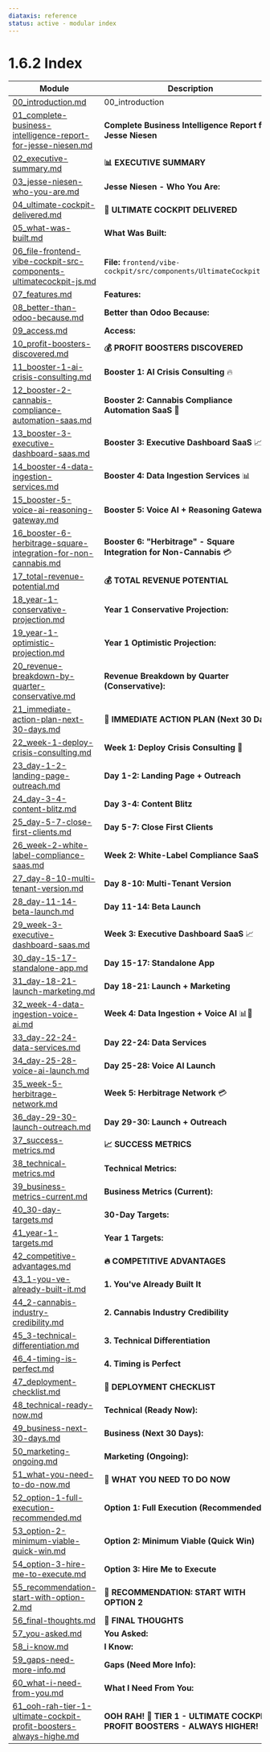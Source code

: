 ```yaml
---
diataxis: reference
status: active - modular index
---
```


# 1.6.2 Index

| Module | Description |
|--------|-------------|
| [00_introduction.md](00_introduction.md) | 00_introduction |
| [01_complete-business-intelligence-report-for-jesse-niesen.md](01_complete-business-intelligence-report-for-jesse-niesen.md) | **Complete Business Intelligence Report for Jesse Niesen** |
| [02_executive-summary.md](02_executive-summary.md) | **📊 EXECUTIVE SUMMARY** |
| [03_jesse-niesen-who-you-are.md](03_jesse-niesen-who-you-are.md) | **Jesse Niesen - Who You Are:** |
| [04_ultimate-cockpit-delivered.md](04_ultimate-cockpit-delivered.md) | **🎯 ULTIMATE COCKPIT DELIVERED** |
| [05_what-was-built.md](05_what-was-built.md) | **What Was Built:** |
| [06_file-frontend-vibe-cockpit-src-components-ultimatecockpit-js.md](06_file-frontend-vibe-cockpit-src-components-ultimatecockpit-js.md) | **File:** `frontend/vibe-cockpit/src/components/UltimateCockpit.jsx` |
| [07_features.md](07_features.md) | **Features:** |
| [08_better-than-odoo-because.md](08_better-than-odoo-because.md) | **Better than Odoo Because:** |
| [09_access.md](09_access.md) | **Access:** |
| [10_profit-boosters-discovered.md](10_profit-boosters-discovered.md) | **💰 PROFIT BOOSTERS DISCOVERED** |
| [11_booster-1-ai-crisis-consulting.md](11_booster-1-ai-crisis-consulting.md) | **Booster 1: AI Crisis Consulting** 🔥 |
| [12_booster-2-cannabis-compliance-automation-saas.md](12_booster-2-cannabis-compliance-automation-saas.md) | **Booster 2: Cannabis Compliance Automation SaaS** 🌿 |
| [13_booster-3-executive-dashboard-saas.md](13_booster-3-executive-dashboard-saas.md) | **Booster 3: Executive Dashboard SaaS** 📈 |
| [14_booster-4-data-ingestion-services.md](14_booster-4-data-ingestion-services.md) | **Booster 4: Data Ingestion Services** 📊 |
| [15_booster-5-voice-ai-reasoning-gateway.md](15_booster-5-voice-ai-reasoning-gateway.md) | **Booster 5: Voice AI + Reasoning Gateway** 🎤 |
| [16_booster-6-herbitrage-square-integration-for-non-cannabis.md](16_booster-6-herbitrage-square-integration-for-non-cannabis.md) | **Booster 6: "Herbitrage" - Square Integration for Non-Cannabis** 💳 |
| [17_total-revenue-potential.md](17_total-revenue-potential.md) | **💰 TOTAL REVENUE POTENTIAL** |
| [18_year-1-conservative-projection.md](18_year-1-conservative-projection.md) | **Year 1 Conservative Projection:** |
| [19_year-1-optimistic-projection.md](19_year-1-optimistic-projection.md) | **Year 1 Optimistic Projection:** |
| [20_revenue-breakdown-by-quarter-conservative.md](20_revenue-breakdown-by-quarter-conservative.md) | **Revenue Breakdown by Quarter (Conservative):** |
| [21_immediate-action-plan-next-30-days.md](21_immediate-action-plan-next-30-days.md) | **🎯 IMMEDIATE ACTION PLAN (Next 30 Days)** |
| [22_week-1-deploy-crisis-consulting.md](22_week-1-deploy-crisis-consulting.md) | **Week 1: Deploy Crisis Consulting** 🚨 |
| [23_day-1-2-landing-page-outreach.md](23_day-1-2-landing-page-outreach.md) | **Day 1-2: Landing Page + Outreach** |
| [24_day-3-4-content-blitz.md](24_day-3-4-content-blitz.md) | **Day 3-4: Content Blitz** |
| [25_day-5-7-close-first-clients.md](25_day-5-7-close-first-clients.md) | **Day 5-7: Close First Clients** |
| [26_week-2-white-label-compliance-saas.md](26_week-2-white-label-compliance-saas.md) | **Week 2: White-Label Compliance SaaS** 🌿 |
| [27_day-8-10-multi-tenant-version.md](27_day-8-10-multi-tenant-version.md) | **Day 8-10: Multi-Tenant Version** |
| [28_day-11-14-beta-launch.md](28_day-11-14-beta-launch.md) | **Day 11-14: Beta Launch** |
| [29_week-3-executive-dashboard-saas.md](29_week-3-executive-dashboard-saas.md) | **Week 3: Executive Dashboard SaaS** 📈 |
| [30_day-15-17-standalone-app.md](30_day-15-17-standalone-app.md) | **Day 15-17: Standalone App** |
| [31_day-18-21-launch-marketing.md](31_day-18-21-launch-marketing.md) | **Day 18-21: Launch + Marketing** |
| [32_week-4-data-ingestion-voice-ai.md](32_week-4-data-ingestion-voice-ai.md) | **Week 4: Data Ingestion + Voice AI** 📊🎤 |
| [33_day-22-24-data-services.md](33_day-22-24-data-services.md) | **Day 22-24: Data Services** |
| [34_day-25-28-voice-ai-launch.md](34_day-25-28-voice-ai-launch.md) | **Day 25-28: Voice AI Launch** |
| [35_week-5-herbitrage-network.md](35_week-5-herbitrage-network.md) | **Week 5: Herbitrage Network** 💳 |
| [36_day-29-30-launch-outreach.md](36_day-29-30-launch-outreach.md) | **Day 29-30: Launch + Outreach** |
| [37_success-metrics.md](37_success-metrics.md) | **📈 SUCCESS METRICS** |
| [38_technical-metrics.md](38_technical-metrics.md) | **Technical Metrics:** |
| [39_business-metrics-current.md](39_business-metrics-current.md) | **Business Metrics (Current):** |
| [40_30-day-targets.md](40_30-day-targets.md) | **30-Day Targets:** |
| [41_year-1-targets.md](41_year-1-targets.md) | **Year 1 Targets:** |
| [42_competitive-advantages.md](42_competitive-advantages.md) | **🔥 COMPETITIVE ADVANTAGES** |
| [43_1-you-ve-already-built-it.md](43_1-you-ve-already-built-it.md) | **1. You've Already Built It** |
| [44_2-cannabis-industry-credibility.md](44_2-cannabis-industry-credibility.md) | **2. Cannabis Industry Credibility** |
| [45_3-technical-differentiation.md](45_3-technical-differentiation.md) | **3. Technical Differentiation** |
| [46_4-timing-is-perfect.md](46_4-timing-is-perfect.md) | **4. Timing is Perfect** |
| [47_deployment-checklist.md](47_deployment-checklist.md) | **🚀 DEPLOYMENT CHECKLIST** |
| [48_technical-ready-now.md](48_technical-ready-now.md) | **Technical (Ready Now):** |
| [49_business-next-30-days.md](49_business-next-30-days.md) | **Business (Next 30 Days):** |
| [50_marketing-ongoing.md](50_marketing-ongoing.md) | **Marketing (Ongoing):** |
| [51_what-you-need-to-do-now.md](51_what-you-need-to-do-now.md) | **💪 WHAT YOU NEED TO DO NOW** |
| [52_option-1-full-execution-recommended.md](52_option-1-full-execution-recommended.md) | **Option 1: Full Execution (Recommended)** |
| [53_option-2-minimum-viable-quick-win.md](53_option-2-minimum-viable-quick-win.md) | **Option 2: Minimum Viable (Quick Win)** |
| [54_option-3-hire-me-to-execute.md](54_option-3-hire-me-to-execute.md) | **Option 3: Hire Me to Execute** |
| [55_recommendation-start-with-option-2.md](55_recommendation-start-with-option-2.md) | **🎯 RECOMMENDATION: START WITH OPTION 2** |
| [56_final-thoughts.md](56_final-thoughts.md) | **🚀 FINAL THOUGHTS** |
| [57_you-asked.md](57_you-asked.md) | **You Asked:** |
| [58_i-know.md](58_i-know.md) | **I Know:** |
| [59_gaps-need-more-info.md](59_gaps-need-more-info.md) | **Gaps (Need More Info):** |
| [60_what-i-need-from-you.md](60_what-i-need-from-you.md) | **What I Need From You:** |
| [61_ooh-rah-tier-1-ultimate-cockpit-profit-boosters-always-highe.md](61_ooh-rah-tier-1-ultimate-cockpit-profit-boosters-always-highe.md) | **OOH RAH! 🚀 TIER 1 - ULTIMATE COCKPIT + PROFIT BOOSTERS - ALWAYS HIGHER!** |
